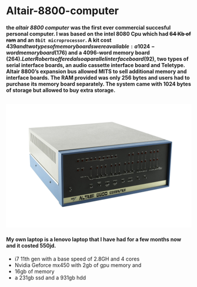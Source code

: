 # Altair-8800-computer

#### the *altair 8800 computer* was the first ever commercial succesful personal computer. I was based on the intel 8080 Cpu which had ~~64 Kb of ram~~ and an `8bit microprocessor`. A kit cost $439 and two types of memory boards were available: a 1024-word memory board ($176) and a 4096-word memory board ($264). Later Roberts offered also a parallel interface board ($92), two types of serial interface boards, an audio cassette interface board and Teletype. Altair 8800’s expansion bus allowed MITS to sell additional memory and interface boards. The RAM provided was only 256 bytes and users had to purchase its memory board separately. The system came with 1024 bytes of storage but allowed to buy extra storage.

![alt text](deliveryService.jpg)
---


#### My own laptop is a lenovo laptop that I have had for a few months now and it costed 550jd.
* i7 11th gen with a base speed of 2.8GH and 4 cores
* Nvidia Geforce mx450 with 2gb of gpu memory and 
* 16gb of memory
* a 231gb ssd and a 931gb hdd

